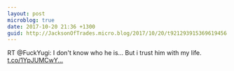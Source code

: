 ```yaml
---
layout: post
microblog: true
date: 2017-10-20 21:36 +1300
guid: http://JacksonOfTrades.micro.blog/2017/10/20/t921293915369619456.html
---
```

RT @FuckYugi: I don't know who he is... But i trust him with my life. [t.co/1YpJUMCwY...](https://t.co/1YpJUMCwY7)
